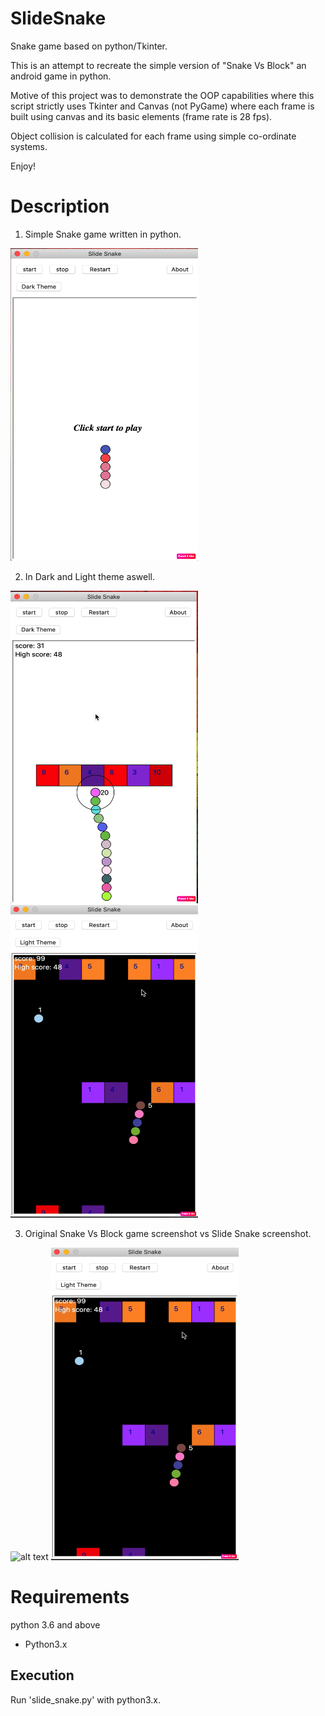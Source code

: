 # SlideSnake
Snake game based on python/Tkinter.

This is an attempt to recreate the simple version of "Snake Vs Block" an android game in python.

Motive of this project was to demonstrate the OOP capabilities where this script strictly uses Tkinter and Canvas (not PyGame) where each frame is built using canvas and its basic elements (frame rate is 28 fps).

Object collision is calculated for each frame using simple co-ordinate systems.

Enjoy!


# Description

1) Simple Snake game written in python.

<img src="https://github.com/rishi-99/SlideSnake/blob/master/Screenshot%202020-08-05%20at%2012.54.58%20PM.png" alt="alt text" width=300 height=500>


2) In Dark and Light theme aswell.

<img src="https://github.com/rishi-99/SlideSnake/blob/master/Screenshot%202020-08-05%20at%201.01.45%20PM.png" alt="alt text" width=300 height=500>       <img src="https://github.com/rishi-99/SlideSnake/blob/master/Screenshot%202020-08-05%20at%201.07.30%20PM.png" alt="alt text" width=300 height=500>


3) Original Snake Vs Block game screenshot vs Slide Snake screenshot.

<img src="https://learningworksforkids.com/wp-content/uploads/IMG_6220-325x578.jpg" alt="alt text" width=300 height=500>       <img src="https://github.com/rishi-99/SlideSnake/blob/master/Screenshot%202020-08-05%20at%201.07.30%20PM.png" alt="alt text" width=300 height=500>

# Requirements 
python 3.6 and above

- Python3.x

## Execution 

Run 'slide_snake.py' with python3.x.
